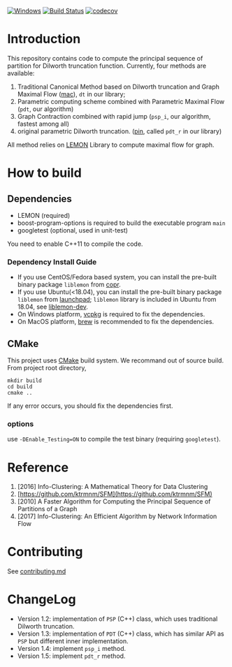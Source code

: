 [![Windows](https://ci.appveyor.com/api/projects/status/github/zhaofeng-shu33/principal_sequence_of_partition?branch=master&svg=true)](https://ci.appveyor.com/project/zhaofeng-shu33/principal-sequence-of-partition)
[![Build Status](https://api.travis-ci.com/zhaofeng-shu33/principal_sequence_of_partition.svg?branch=master)](https://travis-ci.com/zhaofeng-shu33/principal_sequence_of_partition/)
[![codecov](https://codecov.io/gh/zhaofeng-shu33/principal_sequence_of_partition/branch/master/graph/badge.svg)](https://codecov.io/gh/zhaofeng-shu33/principal_sequence_of_partition)

# Introduction
This repository contains code to compute the principal sequence of partition for Dilworth truncation function.
Currently, four methods are available:

1. Traditional Canonical Method based on Dilworth truncation and Graph Maximal Flow ([mac](https://papers.nips.cc/paper/4106-minimum-average-cost-clustering.pdf)), `dt` in our library;
2. Parametric computing scheme combined with Parametric Maximal Flow (`pdt`, our algorithm)
3. Graph Contraction combined with rapid jump (`psp_i`, our algorithm, fastest among all) 
4. original parametric Dilworth truncation. ([pin](https://arxiv.org/abs/1702.00109), called `pdt_r` in our library)

All method relies on [LEMON](https://lemon.cs.elte.hu/trac/lemon) Library to compute maximal flow for graph.

# How to build

## Dependencies

* LEMON (required)
* boost-program-options is required to build the executable program `main`
* googletest (optional, used in unit-test)


You need to enable C++11 to compile the code.

### Dependency Install Guide
* If you use CentOS/Fedora based system, you can install the pre-built binary package `liblemon` from [copr](https://copr.fedorainfracloud.org/coprs/freewind201301/liblemon/).
* If you use Ubuntu(<18.04), you can install the pre-built binary package `liblemon` from [launchpad](https://launchpad.net/~zhaofeng-shu33/+archive/ubuntu/liblemon); `liblemon` library is included in Ubuntu from 18.04, see [liblemon-dev](https://packages.ubuntu.com/bionic/liblemon-dev).
* On Windows platform, [vcpkg](https://github.com/microsoft/vcpkg) is required to fix the dependencies.
* On MacOS platform, [brew](https://brew.sh) is recommended to fix the dependencies.

## CMake
This project uses [CMake](https://cmake.org) build system. We recommand out of source build. From project root directory,
```shell
mkdir build
cd build
cmake ..
```
If any error occurs, you should fix the dependencies first.



### options
use `-DEnable_Testing=ON` to compile the test binary (requiring `googletest`).


# Reference
1. [2016] Info-Clustering: A Mathematical Theory for Data Clustering
1. [https://github.com/ktrmnm/SFM](https://github.com/ktrmnm/SFM)
1. [2010] A Faster Algorithm for Computing the Principal Sequence of Partitions of a Graph
1. [2017] Info-Clustering: An Efficient Algorithm by Network Information Flow

# Contributing
See [contributing.md](./contributing.md)

# ChangeLog
* Version 1.2: implementation of `PSP` (C++) class, which uses traditional Dilworth truncation.
* Version 1.3: implementation of `PDT` (C++) class, which has similar API as `PSP` but different inner implementation.
* Version 1.4: implement `psp_i` method.
* Version 1.5: implement `pdt_r` method. 

